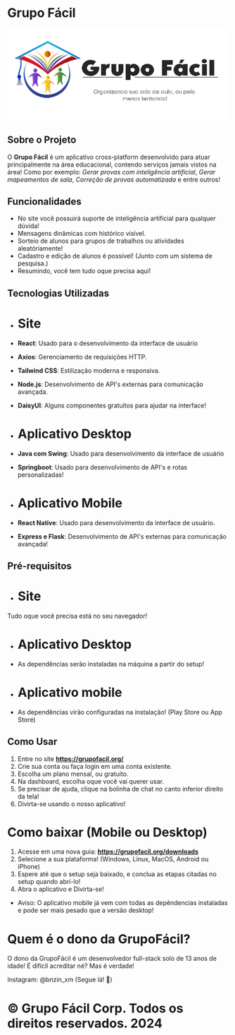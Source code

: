 # Grupo Fácil

![Banner](markdown_assets/banner.jpg)

## Sobre o Projeto

O **Grupo Fácil** é um aplicativo cross-platform desenvolvido para atuar principalmente na área educacional, contendo serviços jamais vistos na área!
Como por exemplo: _Gerar provas com inteligência artificial_, _Gerar mapeamentos de sala_, _Correção de provas automatizada_ e entre outros!

## Funcionalidades

- No site você possuirá suporte de inteligência artificial para qualquer dúvida!
- Mensagens dinâmicas com histórico visível.
- Sorteio de alunos para grupos de trabalhos ou atividades aleatóriamente!
- Cadastro e edição de alunos é possível! (Junto com um sistema de pesquisa.)
- Resumindo, você tem tudo oque precisa aqui!

## Tecnologias Utilizadas

- # Site
- **React**: Usado para o desenvolvimento da interface de usuário
- **Axios**: Gerenciamento de requisições HTTP.
- **Tailwind CSS**: Estilização moderna e responsiva.
- **Node.js**: Desenvolvimento de API's externas para comunicação avançada.
- **DaisyUI**: Alguns componentes gratuítos para ajudar na interface!

- # Aplicativo Desktop

- **Java com Swing**: Usado para desenvolvimento da interface de usuário
- **Springboot**: Usado para desenvolvimento de API's e rotas personalizadas!

- # Aplicativo Mobile

- **React Native**: Usado para desenvolvimento da interface de usuário.
- **Express e Flask**: Desenvolvimento de API's externas para comunicação avançada!

## Pré-requisitos

- # Site

Tudo oque você precisa está no seu navegador!

- # Aplicativo Desktop

- As dependências serão instaladas na máquina a partir do setup!

- # Aplicativo mobile

- As dependências virão configuradas na instalação! (Play Store ou App Store)

## Como Usar

1. Entre no site **https://grupofacil.org/**
2. Crie sua conta ou faça login em uma conta existente.
3. Escolha um plano mensal, ou gratuíto.
4. Na dashboard, escolha oque você vai querer usar.
5. Se precisar de ajuda, clique na bolinha de chat no canto inferior direito da tela!
6. Divirta-se usando o nosso aplicativo!

# Como baixar (Mobile ou Desktop)

1. Acesse em uma nova guia: **https://grupofacil.org/downloads**
2. Selecione a sua plataforma! (Windows, Linux, MacOS, Android ou iPhone)
3. Espere até que o setup seja baixado, e conclua as etapas citadas no setup quando abrí-lo!
4. Abra o aplicativo e Divirta-se!

- Aviso: O aplicativo mobile já vem com todas as depêndencias instaladas e pode ser mais pesado que a versão desktop!

# Quem é o dono da GrupoFácil?

O dono da GrupoFácil é um desenvolvedor full-stack solo de 13 anos de idade!
É difícil acreditar né? Mas é verdade!

Instagram: @bnzin_xm (Segue lá! 👀)

# © Grupo Fácil Corp. Todos os direitos reservados. 2024
